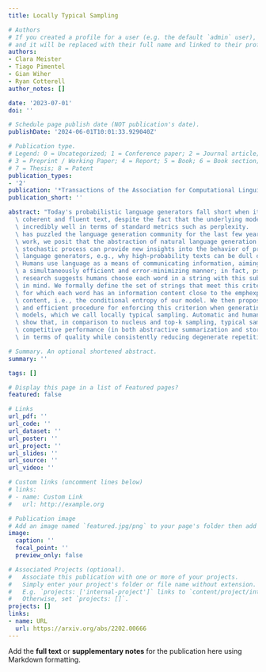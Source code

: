 ```yaml
---
title: Locally Typical Sampling

# Authors
# If you created a profile for a user (e.g. the default `admin` user), write the username (folder name) here
# and it will be replaced with their full name and linked to their profile.
authors:
- Clara Meister
- Tiago Pimentel
- Gian Wiher
- Ryan Cotterell
author_notes: []

date: '2023-07-01'
doi: ''

# Schedule page publish date (NOT publication's date).
publishDate: '2024-06-01T10:01:33.929040Z'

# Publication type.
# Legend: 0 = Uncategorized; 1 = Conference paper; 2 = Journal article;
# 3 = Preprint / Working Paper; 4 = Report; 5 = Book; 6 = Book section;
# 7 = Thesis; 8 = Patent
publication_types:
- '2'
publication: '*Transactions of the Association for Computational Linguistics*'
publication_short: ''

abstract: "Today's probabilistic language generators fall short when it comes to producing\
  \ coherent and fluent text, despite the fact that the underlying models perform\
  \ incredibly well in terms of standard metrics such as perplexity.   This dichotomy\
  \ has puzzled the language generation community for the last few years. In this\
  \ work, we posit that the abstraction of natural language generation as a discrete\
  \ stochastic process can provide new insights into the behavior of probabilistic\
  \ language generators, e.g., why high-probability texts can be dull or repetitive.\
  \ Humans use language as a means of communicating information, aiming to do so in\
  \ a simultaneously efficient and error-minimizing manner; in fact, psycholinguistics\
  \ research suggests humans choose each word in a string with this subconscious goal\
  \ in mind. We formally define the set of strings that meet this criterion: those\
  \ for which each word has an information content close to the emphexpected information\
  \ content, i.e., the conditional entropy of our model. We then propose a simple\
  \ and efficient procedure for enforcing this criterion when generating from probabilistic\
  \ models, which we call locally typical sampling. Automatic and human evaluations\
  \ show that, in comparison to nucleus and top-k sampling, typical sampling offers\
  \ competitive performance (in both abstractive summarization and story generation)\
  \ in terms of quality while consistently reducing degenerate repetitions."

# Summary. An optional shortened abstract.
summary: ''

tags: []

# Display this page in a list of Featured pages?
featured: false

# Links
url_pdf: ''
url_code: ''
url_dataset: ''
url_poster: ''
url_project: ''
url_slides: ''
url_source: ''
url_video: ''

# Custom links (uncomment lines below)
# links:
# - name: Custom Link
#   url: http://example.org

# Publication image
# Add an image named `featured.jpg/png` to your page's folder then add a caption below.
image:
  caption: ''
  focal_point: ''
  preview_only: false

# Associated Projects (optional).
#   Associate this publication with one or more of your projects.
#   Simply enter your project's folder or file name without extension.
#   E.g. `projects: ['internal-project']` links to `content/project/internal-project/index.md`.
#   Otherwise, set `projects: []`.
projects: []
links:
- name: URL
  url: https://arxiv.org/abs/2202.00666
---
```


Add the **full text** or **supplementary notes** for the publication here using Markdown formatting.
